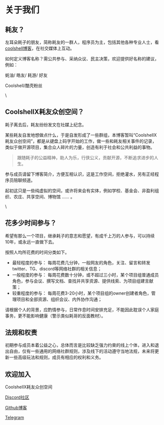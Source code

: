 # 关于我们

## 耗友？

左耳朵耗子的朋友，简称耗友的一群人，程序员为主，包括其他各种专业人士，看[coolshell博客](https://coolshell.cn/)，在社交媒体上互动。

如何定义博客名称？需公共参与、采纳众议、民主决策，欢迎提供好名称的建议，例如：

蚝油/ 皓友/ 耗游/ 好友

Coolshell/酷壳粉丝

\


## CoolshellX耗友众创空间？

耗子离去后，耗友纷纷发文在社媒上纪念。

某些耗友自发地想做点什么，于是自发形成了一些群组，本博客暂叫“CoolshellX耗友众创空间”，都是从键盘上码字开始的工作，做一些和耗友相关事件的记录，类似于做开源项目，集合众人碎片的力量，创造有利于社会和公共利益的事物。

> 跟随耗子的公益精神，助人为乐，行侠公义，贡献开源，不断追求进步的人生。

参与成员请留下博客简介，方便互相认识，这是工作空间，拒绝灌水，另有正经程序员陪聊频道。

起初这只是一些纯虚拟的空间，或许将来会有实体，例如学校、基金会、非盈利组织、农庄、共享空间、博物馆 …… 。

\


## 花多少时间参与？

希望有那么一个项目，继承耗子的意志和愿望，有成千上万的人参与，可以持续10年，或永远一直做下去。

按照人均所花费的时间分类如下。

* 最轻程度的参与： 每周花费几分钟，一般网友的角色，关注、留言和转发 twitter、TG、discord等网络社群的相关信息；
* 一般程度的参与： 每周花费数十分钟，或不超过三小时，某个项目组普通成员角色，参与会议、撰写文档、查找并共享资源、提供线索、为项目组建言献策；
* 较重程度的参与： 每周花费3-20小时，某个项目组的owner创建者角色，管理项目和全部资源、组织会议、内外协作沟通；

请根据个人的背景，应酌情参与，日常作息时间安排充足，不能因此耽误个人家庭事务，更不能影响健康（警示类似耗哥的反面教材）。

## 法规和权责

初期参与成员本着公益之心，总体而言是比较缺乏强力约束的线上个体，进入和退出自由，仅有一些通用的网络社群规则，涉及线下的活动遵守当地法规，未来将更新一些高级玩法和规则，成员有相应的权利和义务。

## 欢迎加入

CoolshellX耗友众创空间

[Discord社区](https://discord.gg/hmJPNEN9G)

[Github博客](https://github.com/Atomx3/CoolshellX)

[Telegram](https://t.me/+1eOAd0h5ZI9mMmU1)
